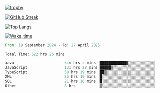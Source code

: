 <!--
**ren-joey/ren-joey** is a ✨ _special_ ✨ repository because its `README.md` (this file) appears on your GitHub profile.

Here are some ideas to get you started:

- 🔭 I’m currently working on ...
- 🌱 I’m currently learning ...
- 👯 I’m looking to collaborate on ...
- 🤔 I’m looking for help with ...
- 💬 Ask me about ...
- 📫 How to reach me: ...
- 😄 Pronouns: ...
- ⚡ Fun fact: ...
-->

[![trophy](https://github-profile-trophy.vercel.app/?username=ren-joey&theme=darkhub&column=5)](https://github.com/ren-joey)

[![GitHub Streak](https://streak-stats.demolab.com/?user=ren-joey&theme=dark)](https://github.com/ren-joey)

![Top Langs](https://github-readme-stats.vercel.app/api/top-langs?username=ren-joey&show_icons=true&layout=compact&locale=en&hide=html,CSS,scss,Pug,Twig&theme=dark)

[![Waka_time](https://github-readme-stats.vercel.app/api/wakatime?username=joeyren&theme=dark)](https://github.com/ren-joey)

<!--START_SECTION:waka-->

```rust
From: 19 September 2024 - To: 27 April 2025

Total Time: 622 hrs 26 mins

Java                       316 hrs 2 mins  ████████████▓░░░░░░░░░░░░   50.13 %
JavaScript                 131 hrs 28 mins █████▒░░░░░░░░░░░░░░░░░░░   20.85 %
TypeScript                 58 hrs 19 mins  ██▒░░░░░░░░░░░░░░░░░░░░░░   09.25 %
XML                        25 hrs 19 mins  █░░░░░░░░░░░░░░░░░░░░░░░░   04.02 %
SQL                        21 hrs 16 mins  █░░░░░░░░░░░░░░░░░░░░░░░░   03.37 %
Other                      8 hrs           ▒░░░░░░░░░░░░░░░░░░░░░░░░   01.27 %
```

<!--END_SECTION:waka-->

